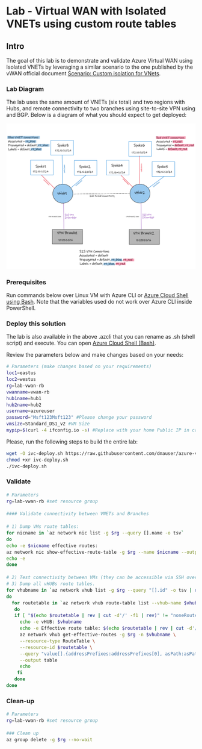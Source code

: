 # Lab - Virtual WAN with Isolated VNETs using custom route tables

## Intro

The goal of this lab is to demonstrate and validate Azure Virtual WAN using Isolated VNETs by leveraging a similar scenario to the one published by the vWAN official document [Scenario: Custom isolation for VNets](https://docs.microsoft.com/en-us/azure/virtual-wan/scenario-isolate-vnets-custom).

### Lab Diagram

The lab uses the same amount of VNETs (six total) and two regions with Hubs, and remote connectivity to two branches using site-to-site VPN using and BGP. Below is a diagram of what you should expect to get deployed:

![Custom routes for isolated for VNETs](./media/ivc-diagram.png)

### Prerequisites

Run commands below over Linux VM with Azure CLI or [Azure Cloud Shell using Bash](https://shell.azure.com).
Note that the variables used do not work over Azure CLI inside PowerShell.

### Deploy this solution

The lab is also available in the above .azcli that you can rename as .sh (shell script) and execute. You can open [Azure Cloud Shell (Bash)](https://shell.azure.com).

Review the parameters below and make changes based on your needs:

```Bash
# Parameters (make changes based on your requirements)
loc1=eastus
loc2=westus
rg=lab-vwan-rb
vwanname=vwan-rb
hub1name=hub1
hub2name=hub2
username=azureuser
password="Msft123Msft123" #Please change your password
vmsize=Standard_DS1_v2 #VM Size
mypip=$(curl -4 ifconfig.io -s) #Replace with your home Public IP in case you run this over Cloudshell
```

Please, run the following steps to build the entire lab:

```bash
wget -O ivc-deploy.sh https://raw.githubusercontent.com/dmauser/azure-virtualwan/main/isolate-vnets-custom/ivc-deploy.azcli
chmod +xr ivc-deploy.sh
./ivc-deploy.sh
```

### Validate

```bash
# Parameters 
rg=lab-vwan-rb #set resource group

#### Validate connectivity between VNETs and Branches

# 1) Dump VMs route tables:
for nicname in `az network nic list -g $rg --query [].name -o tsv`
do 
echo -e $nicname effective routes:
az network nic show-effective-route-table -g $rg --name $nicname --output table
echo -e 
done

# 2) Test connectivity between VMs (they can be accessible via SSH over Public IP or Serial Console)
# 3) Dump all vHUBs route tables.
for vhubname in `az network vhub list -g $rg --query "[].id" -o tsv | rev | cut -d'/' -f1 | rev`
do
  for routetable in `az network vhub route-table list --vhub-name $vhubname -g $rg --query "[].id" -o tsv`
   do
   if [ "$(echo $routetable | rev | cut -d'/' -f1 | rev)" != "noneRouteTable" ]; then
     echo -e vHUB: $vhubname 
     echo -e Effective route table: $(echo $routetable | rev | cut -d'/' -f1 | rev)   
     az network vhub get-effective-routes -g $rg -n $vhubname \
     --resource-type RouteTable \
     --resource-id $routetable \
     --query "value[].{addressPrefixes:addressPrefixes[0], asPath:asPath, nextHopType:nextHopType}" \
     --output table
     echo
    fi
   done
done

```

### Clean-up

```bash
# Parameters 
rg=lab-vwan-rb #set resource group

### Clean up
az group delete -g $rg --no-wait 
```
